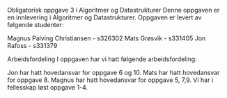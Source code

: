 Obligatorisk oppgave 3 i Algoritmer og Datastrukturer
Denne oppgaven er en innlevering i Algoritmer og Datastrukturer. Oppgaven er levert av følgende studenter:

Magnus Palving Christiansen - s326302 Mats Grøsvik - s331405 Jon Rafoss - s331379

Arbeidsfordeling
I oppgaven har vi hatt følgende arbeidsfordeling:

Jon har hatt hovedansvar for oppgave 6 og 10.
Mats har hatt hovedansvar for oppgave 8.
Magnus har hatt hovedansvar for oppgave 5, 7,9.
Vi har i fellesskap løst oppgave 1-4.
